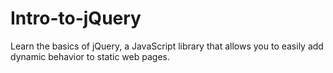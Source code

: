 # Intro-to-jQuery
Learn the basics of jQuery, a JavaScript library that allows you to easily add dynamic behavior to static web pages.
